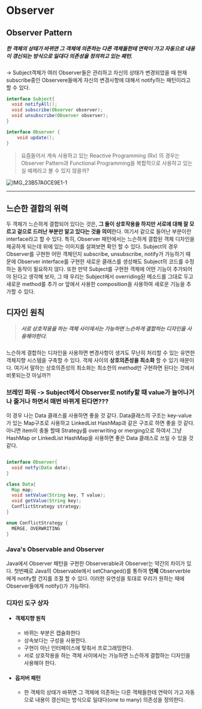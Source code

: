 # Observer

## Observer Pattern

##### 한 객체의 상태가 바뀌면 그 객체에 의존하는 다른 객체들한테 연락이 가고 자동으로 내용이 갱신되는 방식으로 일대다 의존성을 정의하고 있는 패턴.

 -> Subject객체가 여러 Observer들은 관리하고 자신의 상태가 변경되었을 때 현재 subscribe중인 Observere들에게 자신의 변경사항에 대해서 notify하는 패턴이라고 할 수 있다. 

```java
interface Subject{
  void notifyAll();
  void subscribe(Observer observer);
  void unsubscribe(Observer observer);
}

interface Observer {
	void update();
}


```



> 요즘들어서 계속 사용하고 있는 Reactive Programming (Rx) 의 경우는 Observer Pattern과 Functional Programming을 복합적으로 사용하고 있는 실 예제라고 볼 수 있지 않을까?

![IMG_23B57A0CE9E1-1](/Users/hyunjae/Dropbox/DesignPattern/Observer/Observer_class_diagram.png)

---

## 느슨한 결합의 위력

 두 객체가 느슨하게 결합되어 있다는 것은, **그 둘이 상호작용을 하지만 서로에 대해 잘 모르고 겉으로 드러난 부분만 알고 있다는 것을 의미**한다. 여기서 겉으로 들어난 부분이란 interface라고 할 수 있다. 특히, Observer 패턴에서는 느슨하게 결합된 객체 디자인을 제공하게 되는데 위에 있는 이미지를 살펴보면 확인 할 수 있다. Subject의 경우 Observer를 구현한 어떤 객체던지 subscribe, unsubscribe, notify가 가능하기 때문에 Observer interface를 구현한 새로운 클래스를 생성해도 Subject의 코드를 수정하는 동작이 필요하지 않다. 또한 만약 Subject를 구현한 객체에 어떤 기능이 추가되어야 된다고 생각해 보자, 그 때 우리는 Subject에서 overriding된 메소드를 그대로 두고 새로운 method를 추가 or 앞에서 사용한 composition을 사용하여 새로운 기능을 추가할 수 있다.

### 

## 디자인 원칙 

> ##### 서로 상호작용을 하는 객체 사이에서는 가능하면 느슨하게 결합하는 디자인을 사용해야한다.

느슨하게 결합하는 디자인을 사용하면 변경사항이 생겨도 무난히 처리할 수 있는 유연한 객체지향 시스템을 구축할 수 있다. 객체 사이의 **상호의존성을 최소화** 할 수 있기 때문이다. 여기서 말하는 상호의존성의 최소화는 최소한의 method만 구현하면 된다는 것에서 비롯되는것 아닐까?!



### 브레인 파워 -> Subject에서 Observer로 notify할 때 value가 늘어나거나 줄거나 하면서 매번 바뀌게 된다면???

이 경우 나는 Data 클래스를 사용하면 좋을 것 같다. Data클래스의 구조는 key-value가 있는 Map구조로 사용하고 LinkedList HashMap과 같은 구조로 하면 좋을 것 같다. 아니면 item이 충돌 할때 Strategy를 overwriting or merging으로 하여서 그냥 HashMap or LinkedList HashMap을 사용하면 좋은 Data 클래스로 쓰일 수 있을 것 같다.

```java

interface Observer{
  void notfy(Data data);
}

class Data{
  Map map;
  void setValue(String key, T value);
  void getValue(String key);
  ConflictStrategy strategy;
}

enum ConflictStrategy {
  MERGE, OVERWRITING
}
```



### Java's Observable and Observer

Java에서 Observer 패턴을 구현한 Observerable과 Observer는 약간의 차이가 있다. 첫번째로 Java의 Observable에서 setChanged()를 통하여 **언제** Observerble에게 notify할 건지를 조절 할 수 있다. 이러한 유연성을 토대로 우리가 원하는 때에 Observer들에게 notify()가 가능하다.



### 디자인 도구 상자

* #### 객체지향 원칙

  * 바뀌는 부분은 캡슐화한다
  * 상속보다는 구성을 사용한다.
  * 구현이 아닌 인터페이스에 맞춰서 프로그래밍한다.
  * 서로 상호작용을 하는 객체 사이에서는 가능하면 느슨하게 결합하는 디자인을 사용해야 한다.

* #### 옵저버 패턴

  * 한 객체의 상태가 바뀌면 그 객체에 의존하는 다른 객체들한테 연락이 가고 자동으로 내용이 갱신되는 방식으로 일대다(one to many) 의존성을 정의한다.